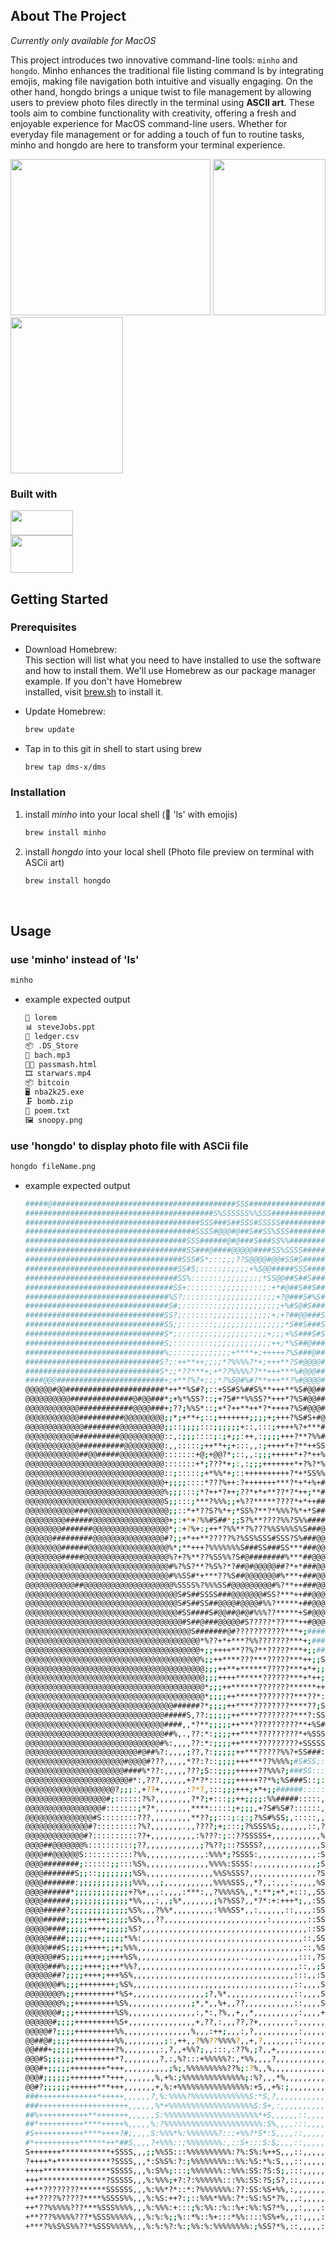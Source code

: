 ## About The Project

*Currently only available for MacOS* <br>

This project introduces two innovative command-line tools: <code>minho</code> and <code>hongdo</code>. Minho enhances the traditional file listing command ls by integrating emojis, making file navigation both intuitive and visually engaging. On the other hand, hongdo brings a unique twist to file management by allowing users to preview photo files directly in the terminal using **ASCII art**. These tools aim to combine functionality with creativity, offering a fresh and enjoyable experience for MacOS command-line users. Whether for everyday file management or for adding a touch of fun to routine tasks, minho and hongdo are here to transform your terminal experience.

<img src="https://github.com/dms-x/homebrew-dms/blob/main/min.png?raw=true" width="320" height="250"> <img src="https://github.com/dms-x/homebrew-dms/blob/main/snoopy.png?raw=true" width="180" height="250"> <img src="https://github.com/dms-x/homebrew-dms/blob/main/curry.png?raw=true" width="180" height="250">

### Built with
<a href="https://www.rust-lang.org/">
  <img src="https://seeklogo.com/images/R/rust-logo-7072B9D560-seeklogo.com.png" width="100" height="40"> 
</a> <br>
<a href="https://www.ruby-lang.org/en/">
  <img src="https://www.vectorlogo.zone/logos/ruby-lang/ruby-lang-ar21.png" width="100" height="60">
</a>

## Getting Started
### Prerequisites
- Download Homebrew: <br>
  This section will list what you need to have installed to use the software and how to install them. We'll use Homebrew as our package manager example. If you don't have Homebrew     
  installed, visit [brew.sh](https://brew.sh/) to install it.

- Update Homebrew:
  ```sh
  brew update
  ```

- Tap in to this git in shell to start using brew
  ```sh
  brew tap dms-x/dms
  ```

### Installation
1. install *minho* into your local shell (📁 'ls' with emojis)
    ```sh
    brew install minho
    ```
2. install *hongdo* into your local shell (Photo file preview on terminal with ASCii art)
    ```sh
    brew install hongdo
    ```
<br>

## Usage
### use 'minho' instead of 'ls'
  ```sh
  minho
  ```
  - example expected output
    ```sh
    📁 lorem
    📊 steveJobs.ppt
    📄 ledger.csv
    📦 .DS_Store
    🎵 bach.mp3
    👨‍💻 passmash.html
    🎞️ starwars.mp4
    📦 bitcoin
    🖥️ nba2k25.exe
    🗜️ bomb.zip
    📄 poem.txt
    🖼️ snoopy.png
    ```
  
### use 'hongdo' to display photo file with ASCii file
  ```sh
  hongdo fileName.png
  ```
  - example expected output
    ```sh
    #####@#########################################SSS###############################@@@@@@@@@@@@@@@@@@@
    ##########################################S%SSSSSS%%SSS###########################@@@@@@@@@@@@@@@@@@
    #######################################SSS###S##SSS#SSSSS##########################@@@@@@@@@@@@@@@@@
    ######################################SSSS#@@@#@##S##SS%SSS##########################@@@@@@@@@@@@@@@
    ####################################SSS######@#@###S###SS%%##############################@@@@@@@@@@@
    ####################################SS###@####@@@@@####SS%SSSS####################################@@
    ###################################SSS#S*;::;;;??S@@@@#@@#SS#S#############SS#######################
    ##################################SS#S;:::::;;;;;;+%S@@#####SSS##########SSSSS######################
    ##################################SS%:::::::;;;;;;;:;*SS@@##S##S#########SSSSS######################
    #################################SS+::::::::;;;;;;:::;:+*#@##S##S#########SSSS################SS####
    ################################%S?::::::::;;;;;;;;;;:;;+?@###S#%S############################SSS###
    ################################S#;::::::::;;;;;;;;;;;;;;+%#S@#S#############################SS#SS##
    ###############################SS?;:::::::;;;;;;;;;;;;;+;+?##@@###S########################SSS##SS##
    ###############################SS;;:::::::;;;;;;;;;;;;;;;;*S##S###S#######################SSSSS#SS##
    ###############################S*;:::::;::;;;;;;;;:;;;+;;;+%S###S#S#########################SSSSSS##
    ###############################S;:::::::::;;;;;;;;;;;;;++;*%S##@#############################SSSSS##
    ###############################%;::::;;;;;;;;;+****+;+++++?%S###@############################SSSSS##
    ##############################S?;:++**++;;;;*?%%%%?*+;+++**?S#@@@@#S##########################SSSS##
    ##############################S*;;*??***+;+*??%%%%??**+++***%#@@@##############################SSS##
    ####@@@########################+;+**?%?+;:;*?%S@#%#?**+++**?%#@@@@##################################
    @@@@@@#@@######################*++**%S#?;::+SS#S%##S%**+++**%S#@@###S###############@###############
    @@@@@@@@@@##############@#@@###*;+%*%SS?::;+?S#**%%SS?*+++*?%S#@@#########@@@@@@@#@@@@@@############
    @@@@@@@@@@@@############@@@@###+;??;%%S*::;+*?++**++*?*++++?%S#@@@########@@@@@@@@@@@@@@@###########
    @@@@@@@@@@@@##########@@@@@@@@@;;*;+**+;::;+++++++;;;;+;+++?%S#S+#@######@@@@@@@@@@@@@@@@@@@@#####@#
    @@@@@@@@@@@@@########@@@@@@@@@@;;::;;;;:::;;;;;;+::,:::;++++%?+***#######@@@@@@@@@@@@@@@@@@@@@@@@@@@
    @@@@@@@@@@@##########@@@@@@@@@@::,:;;;::::;:;+;;:++,:;;;;+++?**?%%#######@@@@@@@@@@@@@@@@@@@@@@@@@@@
    @@@@@@@@@@@@##########@@@@@@@@@:,,:::::;++**+;+:::,,:;++++*+?**++SS######@@@@@@@@@@@@@@@@@@@@@@@@@@@
    @@@@@@@@@@@@##@@#####@@@@@@@@@@:::::::+@;+@@?*;::,,:;;;+++++*+?*++%#######@@@@@@@@@@@@@@@@@@@@@@@@@@
    @@@@@@@@@@@@@@@@@@@@@@@@@@@@@@@:::::::+*;???*+;:,:;;;+++++++*+?%?*%######@@@@@@@@@@@@@@@@@@@@@@@@@@@
    @@@@@@@@@@@@@@@@@@@@@@@@@@@@@@@::;:::::;+*%%*+;::++++++++++?*+*SS%%####@@@@@@@@@@@@@@@@@@@@@@@@@@@@@
    @@@@@@@@@@@@@@@@@@@@@@@@@@@@@@@+;;;;::::*???%++:?+++++++***?*+*+%+####@@@@@@@@@@@@@@@@@@@@@@@@@@@@@@
    @@@@@@@@@@@@@@@@@@@@@@@@@@@@@@@%;;;:::;*?++*?++;??*+*+**??*?*++;**###@#@@@@@@@@@@@@@@@@@@@@@@@@@@@@@
    @@@@@@@@@@@@@@@@@@@@@@@@@@@@@@@S;;:::;***?%%%;;+%??*****????*+*++####@@@@@@@@@@@@@@@@@@@@@@@@@@@@@@@
    @@@@@@@@@@@###@@@@@@@@@@@@@@@@@@;;::*+*??S?%*+;*SS%?**?*%%%?%*+*S###@@@@@@@@@@@@@@@@@@@@@@@@@@@@@@@@
    @@@@@@@@@######@@@@@@@@@@@@@@@@@+;:+*+?%%#S##*;;S?%**????%%?S%%####@@@@@@@@@@@@@@@@@@@@@@@@@@@@@@@@@
    @@@@@@@@#######@@@@@@@@@@@@@@@@@*;:+?%+:;++*?%%**?%???%%S%%%S%S###@@@@@@@@@@@@@@@@@@@@@@@@@@@@@@@@@@
    @@@@@@#########@@@@@@@@@@@@@@@@#?;;+*++**?????%?%SS%SSS#SSS?S%###@@@@@@@@@@@@@@@@@@@@@@@@@@@@@@@@@@@
    @@@@@@@@######@@@@@@@@@@@@@@@@@@%*;**+++?%%%%%%%S###SS###SS***###@@@@@@@@@@@@@@@@@@@@@@@@@@@@@@@@@@@
    @@@@@@@@#####@@@@@@@@@@@@@@@@@@@%?+?%**??%SS%%?S#@########%***##@@@@@@@@@@@@@@@@@@@@@@@@@@@@@@@@@@@@
    @@@@@@@@@@@@@@@@@@@@@@@@@@@@@@@@#%?%S?**?%S%?*?##@#@@@@@##?*+*###@@@@@@@@@@@@@@@@@@@@@@@@@@@@@@@@@@@
    @@@@@@@@@@@@@@@@@@@@@@@@@@@@@@@@#%%SS#*+***??%S##@@@@@@@#%***+###@@@@@@@@@@@@@@@@@@@@@@@@@@@@@@@@@@@
    @@@@@@@@@@@##@@@@@@@@@@@@@@@@@@@@%SSSS%?%%%SS#@@@@@@@@@#%?**++###@@@@@@@@@@@@@@@@@@@@@@@#@@@@@@@@@@@
    @@@@@@@@@@@@@@@@@@@@@@@@@@@@@@@@@@S#S##SSSS###@@@@@@@#SS?***++##@@@@@@@@@@@@@@@@@@@@@@@@####@@@@@@@@
    @@@@@@@@@@@@@@@@@@@@@@@@@@@@@@@@@@S#S##SS##@@@@#@@@@#%%?*****+##@@@@@@@@@@@@@@@@@@@@@@@@####@@@@@@@@
    @@@@@@@@@@@@@@@@@@@@@@@@@@@@@@@@@@#SS####S#@@##@#@#%%%??*****+S#@@@@@@@@@@@@@@@@@@@@@@@#####@@@@@@@@
    @@@@@@@@@@@@@@@@@@@@@@@@@@@@@@@@@@@#S##@###@@@@@#S?????*??***++#@@@@@@@@@@@@@@@@@@@@@@@######@@@@@@@
    @@@@@@@@@@@@@@@@@@@@@@@@@@@@@@@@@@@@@S#######@#???????????***+;####@@@@@@@@@@@@@@@@@@@@######@@@@@@@
    @@@@@@@@@@@@@@@@@@@@@@@@@@@@@@@@@@@@@@@*%??+*+***?%%???????***+;######@@@@@@@@@@@@@@@@@######@@@@@@@
    @@@@@@@@@@@@@@@@@@@@@@@@@@@@@@@@@@@@@@@+;;++++**??%?**?????***+;;#############@@@@@@@@@######@@@@@@@
    @@@@@@@@@@@@@@@@@@@@@@@@@@@@@@@@@@@@@@@%;;++****???***?????***++;;S#############@@@@@@@@#####@@@@@@@
    @@@@@@@@@@@@@@@@@@@@@@@@@@@@@@@@@@@@@@@@;;;++**+******?????***+*+;;;++*?S#######@@@@@@@@####@@@@@@@@
    @@@@@@@@@@@@@@@@@@@@@@@@@@@@@@@@@@@@@@@@;;;++++******??????***+*++;;?S%??S######@@@@@@@@@@@@@@@@@@@@
    @@@@@@@@@@@@@@@@@@@@@@@@@@@@@@@@@@@@@@@@*;;;++******???????******++;SSS?;,,######@@@@@@@@@@@@@@@@@@@
    @@@@@@@@@@@@@@@@@@@@@@@@@@@@@@@@@@@@@@@@*;;;;++*****????????***??*:SSSS:,,,,,#####@@@@@@@@@@@@@@@@@@
    @@@@@@@@@@@@@@@@@@@@@@@@@@@@@@@@@######?*;;;;++****????????****??;SSSS;,,,,???S#@@@@@@@@@@@@@@@@@@@@
    @@@@@@@@@@@@@@@@@@@@@@@@@@@@@@@#####S,??:;;;;;++****????????***?:SSSS;,:,+%??%%SS@@@@@@@@@@@@@@@@@@@
    @@@@@@@@@@@@@@@@@@@@@@@@@@@@@@@####,,*?**;;;;;++***??????????**+%S#S%:,:+%%%+;::;S@@@@@@@@@@@@@@@@@@
    @@@@@@@@@@@@@@@@@@@@@@@@@@@@@@@##%,.,??:*:;;;;++****?????????*+%SSS#:,,:%??+;;;:::S@@@@@@@@@@@@@@@@@
    @@@@@@@@@@@@@@@@@@@@@@@@@@@@@@#%:,,,,??:*:;;;;++****?????????+SSSSS::,,??%*;;;;;;;;:%@@@@@@@@@@@@@@@
    @@@@@@@@@@@@@@@@@@@@@@@@@#@##%?:,,,,;??,?:;;;;;++***?????%%?+SS###::,,???;;;;;;;;;;;;:;@@@@@@@@@@@@@
    @@@@@@@@@@@@@@@@@@@@@@#@@@@#???,,,,,*??:?::;;;;+++***??%%%%;#S#SS;:,,:??*;;;;;;;;;;;;;:::@@@@@@@@@@@
    @@@@@@@@@@@@@@@@@@@@@@####%*??:,,,,,???;S::;;;;+++++??%%%?;###SS:::,,???;;;;;;;;;;;;;;;;::+@@@@@@@@@
    @@@@@@@@@@@@@@@@@@@@@@@#*:,???,,,,,,+?*?*:::;;;+++++??*%;%S###S::;:,;??+;;;;;;;;;;;;;;;;;:::@@@@@@@@
    @@@@@@@@@@@@@@@@@@@@?;;;:,+??+,,,,,,:?*?,:::;;;+++;+*+;;######:::::,??+;:::;;;;;;;;;;;;;;;:::@@@@@@@
    @@@@@@@@@@@@@@@@@@#;::::::?%?,,,,,,,,?*?;+:::;;++;;;;:%%#####:::::,;?%;::::;;;;;;;;;;;;;;;;:::S@@@@@
    @@@@@@@@@@@@@@@@@#:::::::;*?*,,,,,,,,****:::::;+;;;,+?S#%S#?::::::,?%?;::::;;;;;;;;;;;;;;;;;:::?@@@@
    @@@@@@@@@@@@@@@#S::::::::???,,,,,,,,,**??;;:::;:;:;?%S#%SS;,:::::,,%%+;;;;;;;;;;;;;;;;;;;;;;;:::*@@@
    @@@@@@@@@@@@@@#?:::::::::?%?,,,,,,,.,,????;+;:::;?%SSS%S;,,,,,,::,?%%+;;;;;;;;;;;;;;;;;;;;;;;;;::*@@
    @@@@@@@@@@@@@#?::::::::::??+,,,,,,,,,,:%???:;::??SSSSS+,,,,,,,,,,,%SS+;;;;;;;;;;;;;;;;;;;;;;;;;;::?@
    @@@@##@@@@@@@%::::::::::;??,,,,,,,,,,,,;?%??;::?SSSS?,,,,,,,,,,,,,SSS;;;;;;;;;;;;;;;;;;;;+;;;;;;;:;S
    @@@@##@@@@@@S:::::::::::?%%,,,,,,,,,,,,,:%%%*;?SSSS:,,,,,,,,,,,,,:SSS;;;;;;;++++;;;;;;;;+++;;;;;;;;;
    @@@@########;::::::;;:::%S%,,,,,,,,,,,,,,%%%%:SSSS:,,,,,,,,,,,,,,;SSS+;;;;;;+++++++++;;;+++++;;;;;;;
    @@@@#######S;;::;;;;;;;;%S%,,,,,,,,,,,,,,,%%S%SSS?,,,,,,,,,,,,,,,?SSS*;;;;;;++++++++++++++++++;;;;;;
    @@@@#######:;;;;;;;;;;;;%%%,,,;,,,,,,,,,,,%%%%SSS,,*?,,:,,,:,,,,,%SSS?;;;;;+++++++++++++++++++++++;;
    @@@@######*;;;;;;;;;;;;+?%+,,,:,,,,:***:,,?%%%%S%,,*:**;+*,+:::,,SSSS%;;;;;+++++++++++++++++++++++++
    @@@@######;;;;;;;;;;;;;*%%,,,:,,;%*,,,,,,,;%?%SS?,,*?*:+:+++*;,,:SSSSS;;;;;+++++++++++++++++++++++++
    @@@@#####?;;;;;;;;;;;;;%S%,,,?%%*,,,,,,,,,:%%%SS*,,:,,,,,,::,,,,:SSSS#;;;;;+++++++++++++++++++++++++
    @@@@#####;;;;;++++;;;;;%S%,,,??,,,,,,,,,,,,,,,,,,,,,,,:,,,,,,,,::SSSSS+;++;+++++++++++++++++++++++++
    @@@@@####;;;;;++++;;;;;%S?,,,,,,,,,,,,,,,,,,,,,,,,,,,,,,,,,,,,,::SSSS#+;++;+++++++++++++++***+++++++
    @@@@@####;;;;;+++;;;;;*%%:,,,,,,,,,,,,,,,,,,,,,,,,,,,,,,,,,,,,::,SSSS#*+++++++++++++++++++********++
    @@@@@###S;;;;+++++;;+;%%%,,,,,,,,,,,,,,,,,,,,,,,,,,,,,,,,,,,,,::,%SSS#?+++++++++++++++++++*********+
    @@@@@@##S;;;;++++;;+++%S%,,,,,,,,,,,,,,,,,,,,,,,..,,,,,.,,,,,:::,?SSS#?+++++++++++++++++++*********+
    @@@@@###%;;;;++++;;++*%%?,,,,,,,,,,,,,,,,,,,,,,,,,,,,,,,,,,,,::,,;SSS#%+++++++++++++++++++**********
    @@@@@@##?;;;;++++;+++%S%,,,,,,,,,,,,,,,,,,,,,,,,,,,,,,,,,,,,:::,,:SSS#%+++++++**+++*+++++***********
    @@@@@@@#%;;;++++++++;%S%,,,,,,,,,,,,,,,,,,,,,,,,,,,,,,,,,,,,::,,,,SSSSS*+***********+++*************
    @@@@@@@@%;;+++++++++*%S+,,,,,,,,,,,,,,,,;?,%*,,,,,,,,,,,,,,,::,,,,SSSSS?***?*****+**+++***+*********
    @@@@@@@@%;;+++++++++%S%,,,,,,,,,,,,,,;*,*,,%+,,??,,,,,,,,,,,::,,,,SSSS#%***??***?S?****************+
    @@@@@@@#;;;+++++++++%S%,,,,,,,,,,,,,,,:,*:,?%,,+,,*,,,,,,,,,,:,,,,+SSS#%*?????*?S@##?***+++++******+
    @@@@@@#;;;;+++++++++%S+,,,,,,,,,,,,,,,+,??,:,,,??,?+,,,,,,,,:,,,,,,SSS#S???????S@#SSSS**++++++****++
    @@@@@#?;;;;+++++++++%%,,,,,,,,,,,,,,,%,,,:++;,,,:,?,,,,,,,,,,:,,,,,SSSSS%?????%##SS%%%%*++++++++**++
    @@##@#;;;;++++++++++%%,,,,,,,,,;:,++,,?%%??%%%%?,,+,?,,,,,,,::,,,,,;SSS#%%????S##SS%%S%%*+++++++++++
    @@###+;;;;;+++++++++?%,,,,,,,,:,?,,+%%?;,,:::,:??%,;?,,+,,,,,,,,,,,,SS##S%%%%%SSSSSSSS%%%*++++***+++
    @@@#S;;;;;;+++++++++*?,,,,,,,,?,:,%?:::+%%%%%?:,*%%,,,,?,,,,,,,,,,,,?SS##SS%%SSSSSSSSS%%%?*+++++*+++
    @@@#+;;;;;++++++++*+++,,,,,,,,,,;%;,%%%%%%%%%??%;:?%,,%,,,,,,,,,,,,,,S####SSSSSSSSSSSS%%%??**+++**++
    @@@#;;;;;;+++++++**+++,,,,,,,%,+%:;%%%%%%%%%%%%%%;:%?,,,*%,,,,,,,,,,,SS####SSSSSSSSSSSS%???***++***+
    @@#?;;;;;;++++++***+++,,,,,,,+,%:+%%%%%%%%%%%%%%%%:+S,,+%:;,,,,,,,,,,:######SS#SSSSSSSS%????,**+++**
    ###+++++++++++++*+++++,,,,,,?,%:%%%%?%%%%%%%%%%%%%S:*S,?,,,,,,,,,,,,,:;##########SSSSSS%%%%?:@***+**
    ###++++++++++++++++++++,,,,,,%*+%%%%%%%%%%%%%%%%%%%S:S+,:,,,,,,,,,,,,::*############SSS%%%??S@@*****
    ##%+++++++++++**+++++++,,,,,,S:%%%%%%%%%%%%%%%%%%%%%*+S,,,,,,::,,,,,:;::S##############%%%+,@@@@?***
    ##*++++++++++****+++++%,,,,,%:?%%%%%%%%%%%%%%%%%%%%%%:S%,,,,:::,,,,,:;::;+############S%%%+:@@@@@%**
    #S+++++++++++****++++?#;,,,,S:%%%*%:%%%%%%%?:::+%%?*S*:S,,,,::,,,,,,:;::;;;########?;+++++;;@@@@@@S*
    #*++++++++++******++*##S,,,,?+%%%::;%%%%%%%%:,::S+:::S:S;,,,::,,,,,,:;::;;;;;######++++;;;;?@@@@@@@#
    S+++++++***********+SSSS,,,;;%%SS:::%%%%%%%%%%:?%:S%:%++S,,,::,,,,,,;;::;;;;;;+###@++;;;:;:#@@@@@@@@
    ?++++*+************?SSSS,,,*:S%S%:?:;%%%%%%%%::%%:%S:*%:S,,,::,,,,,:;;;:;;;;;;;;;+S++++;;;:@@@@@@@@@
    ++++***************SSSSS,,,%:S%%;:::;%%%%%%%::%%%:SS:?S:S;,:::,,,,,:;;;::;;++++++++++++;+;:@@@@@@@@@
    +++***************?SSSSS,,,%:%%%;+?:?:%%%%%%:::%%:SS:?S;S?,::,,,,,,:;;;;:;;++++++;++++;;+;:@@@@@@@@@
    ++**????????******SSSSSS,,,%:%%*?*::*:?%%%%%%%:??:SS:%S+%%,:,,,,,,,:;;;;:;;;;;;;;;++++;+;;:@@@@@@@@@
    ++*????%?????****%SSSS%%,,,%:%S:++?:;::%%%*%%%:?*:%S:%S*?%,,,:,,,,,:;;;;;;;;;;++;;+++;;+;;:@@@@@@@@@
    ++*??%%%%%???***%SSS%%%%,,,%:%%%:+:::;%:%%::%::%+:%%:%S?*%,,,:,,,,::;;;;;;;;;;;;;++++;++;:+@@@@@@@@@
    +**???%%%%%???*%SSS%%%%%,,,%:%:%;;%::*%::%+:::*%%::::%S%+%,,::,,,,::;;;;;;;;;;;;++++;+*+;:#@@@@@@@@@
    +***?%%S%S%%??*%SSS%%%%%,,,%:%:%?:%:;%%:%:%%%%%%%%:;%SS?*%,::,,,,,::;;;;;;;;;;;+++++;+**+:@@@@@@@@@@
    ```
